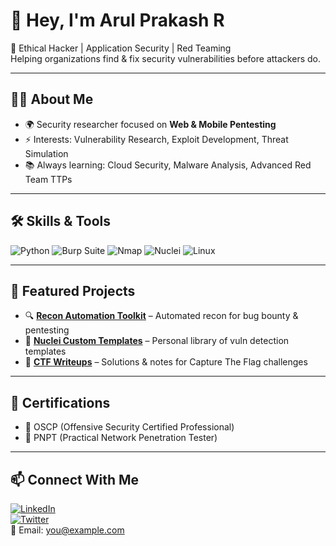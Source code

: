 # 👋 Hey, I'm Arul Prakash R

🔐 Ethical Hacker | Application Security | Red Teaming  
Helping organizations find & fix security vulnerabilities before attackers do.

---

## 🧑‍💻 About Me
- 🌍 Security researcher focused on **Web & Mobile Pentesting**  
- ⚡ Interests: Vulnerability Research, Exploit Development, Threat Simulation  
- 📚 Always learning: Cloud Security, Malware Analysis, Advanced Red Team TTPs  

---

## 🛠️ Skills & Tools
![Python](https://img.shields.io/badge/Python-3776AB?logo=python&logoColor=white)
![Burp Suite](https://img.shields.io/badge/Burp%20Suite-FF6F00?logo=burp-suite&logoColor=white)
![Nmap](https://img.shields.io/badge/Nmap-00457C?logo=nmap&logoColor=white)
![Nuclei](https://img.shields.io/badge/Nuclei-2D9CDB?logo=projectdiscovery&logoColor=white)
![Linux](https://img.shields.io/badge/Linux-FCC624?logo=linux&logoColor=black)

---

## 🚀 Featured Projects
- 🔍 [**Recon Automation Toolkit**](https://github.com/yourusername/recon-tool) – Automated recon for bug bounty & pentesting
- 🎯 [**Nuclei Custom Templates**](https://github.com/yourusername/nuclei-templates) – Personal library of vuln detection templates
- 🧩 [**CTF Writeups**](https://github.com/yourusername/ctf-writeups) – Solutions & notes for Capture The Flag challenges

---

## 📜 Certifications
- 🏅 OSCP (Offensive Security Certified Professional)  
- 🏅 PNPT (Practical Network Penetration Tester)  

---

## 📫 Connect With Me
[![LinkedIn](https://img.shields.io/badge/LinkedIn-blue?logo=linkedin&logoColor=white)](https://linkedin.com/in/yourprofile)  
[![Twitter](https://img.shields.io/badge/Twitter-black?logo=twitter&logoColor=white)](https://twitter.com/yourprofile)  
📧 Email: you@example.com
